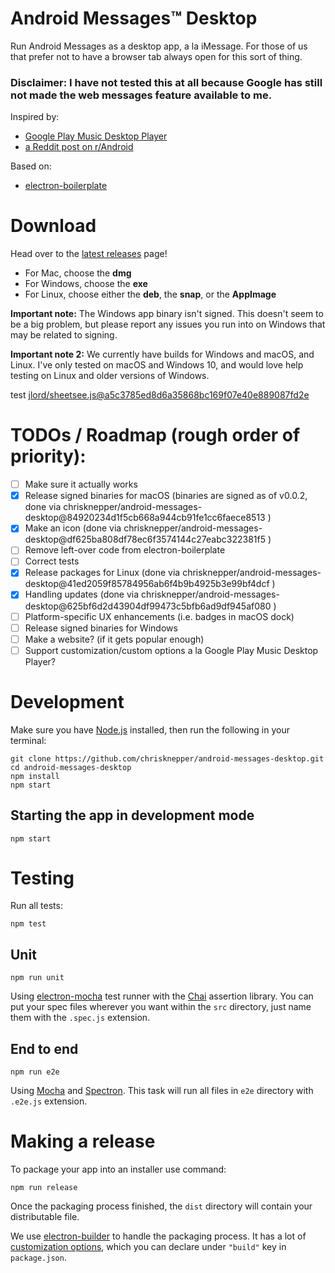 # Android Messages™ Desktop

Run Android Messages as a desktop app, a la iMessage. For those of us that prefer not to have a browser tab always open for this sort of thing.

### Disclaimer: I have not tested this at all because Google has still not made the web messages feature available to me.

Inspired by:

* [Google Play Music Desktop Player](https://github.com/MarshallOfSound/Google-Play-Music-Desktop-Player-UNOFFICIAL-)
* [a Reddit post on r/Android](https://www.reddit.com/r/Android/comments/8shv6q/web_messages/e106a8r/)

Based on:

* [electron-boilerplate](https://github.com/szwacz/electron-boilerplate)

# Download
Head over to the [latest releases](https://github.com/chrisknepper/android-messages-desktop/releases/latest) page!
* For Mac, choose the **dmg**
* For Windows, choose the **exe**
* For Linux, choose either the **deb**, the **snap**, or the **AppImage**

**Important note:** The Windows app binary isn't signed. This doesn't seem to be a big problem, but please report any issues you run into on Windows that may be related to signing.

**Important note 2:** We currently have builds for Windows and macOS, and Linux. I've only tested on macOS and Windows 10, and would love help testing on Linux and older versions of Windows.

test
[jlord/sheetsee.js@a5c3785ed8d6a35868bc169f07e40e889087fd2e](jlord/sheetsee.js@a5c3785ed8d6a35868bc169f07e40e889087fd2e)

# TODOs / Roadmap (rough order of priority):
- [ ] Make sure it actually works
- [x] Release signed binaries for macOS (binaries are signed as of v0.0.2, done via chrisknepper/android-messages-desktop@84920234d1f5cb668a944cb91fe1cc6faece8513 )
- [x] Make an icon (done via chrisknepper/android-messages-desktop@df625ba808df78ec6f3574144c27eabc322381f5 )
- [ ] Remove left-over code from electron-boilerplate
- [ ] Correct tests
- [x] Release packages for Linux (done via chrisknepper/android-messages-desktop@41ed2059f85784956ab6f4b9b4925b3e99bf4dcf )
- [x] Handling updates (done via chrisknepper/android-messages-desktop@625bf6d2d43904df99473c5bfb6ad9df945af080 )
- [ ] Platform-specific UX enhancements (i.e. badges in macOS dock)
- [ ] Release signed binaries for Windows
- [ ] Make a website? (if it gets popular enough)
- [ ] Support customization/custom options a la Google Play Music Desktop Player?

# Development
Make sure you have [Node.js](https://nodejs.org) installed, then run the following in your terminal:

```
git clone https://github.com/chrisknepper/android-messages-desktop.git
cd android-messages-desktop
npm install
npm start
```

## Starting the app in development mode
```
npm start
```

# Testing
Run all tests:
```
npm test
```

## Unit
```
npm run unit
```
Using [electron-mocha](https://github.com/jprichardson/electron-mocha) test runner with the [Chai](http://chaijs.com/api/assert/) assertion library. You can put your spec files wherever you want within the `src` directory, just name them with the `.spec.js` extension.

## End to end
```
npm run e2e
```
Using [Mocha](https://mochajs.org/) and [Spectron](http://electron.atom.io/spectron/). This task will run all files in `e2e` directory with `.e2e.js` extension.

# Making a release
To package your app into an installer use command:
```
npm run release
```

Once the packaging process finished, the `dist` directory will contain your distributable file.

We use [electron-builder](https://github.com/electron-userland/electron-builder) to handle the packaging process. It has a lot of [customization options](https://www.electron.build/configuration/configuration), which you can declare under `"build"` key in `package.json`.
